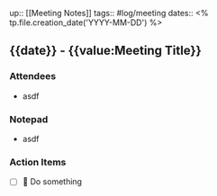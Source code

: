 up:: [[Meeting Notes]]
tags:: #log/meeting 
dates:: <% tp.file.creation_date('YYYY-MM-DD') %>

## {{date}} - {{value:Meeting Title}}

### Attendees
- asdf

### Notepad
- asdf

### Action Items
- [ ] 🔼 Do something
